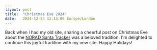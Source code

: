 ```yaml
---
layout: post
title:  "Christmas Eve 2024"
date:   2024-12-24 12:15:00 Europe/London
---
```


Back when I had my old site, sharing a cheerful post on Christmas Eve about the [NORAD Santa Tracker](https://www.noradsanta.org/en/) was a beloved tradition. I'm delighted to continue this joyful tradition with my new site. Happy Holidays!
